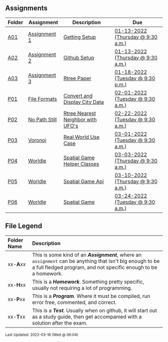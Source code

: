 ## Assignments
| Folder | Assignment | Description | Due|
 | ------------|------------|------------|------------|
 | [A01](https://github.com/rugbyprof/4553-Spatial-DS/tree/master/Assignments/A01) | [ Assignment 1 ](https://github.com/rugbyprof/4553-Spatial-DS/tree/master/Assignments/A01) | [ Getting Setup](https://github.com/rugbyprof/4553-Spatial-DS/tree/master/Assignments/A01) | [01-13-2022 (Thursday @ 9:30 a.m.)](https://github.com/rugbyprof/4553-Spatial-DS/tree/master/Assignments/A01) |
 | [A02](https://github.com/rugbyprof/4553-Spatial-DS/tree/master/Assignments/A02) | [ Assignment 2 ](https://github.com/rugbyprof/4553-Spatial-DS/tree/master/Assignments/A02) | [ Github Setup](https://github.com/rugbyprof/4553-Spatial-DS/tree/master/Assignments/A02) | [01-13-2022 (Thursday @ 9:30 a.m.)](https://github.com/rugbyprof/4553-Spatial-DS/tree/master/Assignments/A02) |
 | [A03](https://github.com/rugbyprof/4553-Spatial-DS/tree/master/Assignments/A03) | [ Assignment 3 ](https://github.com/rugbyprof/4553-Spatial-DS/tree/master/Assignments/A03) | [ Rtree Paper](https://github.com/rugbyprof/4553-Spatial-DS/tree/master/Assignments/A03) | [01-18-2022 (Tuesday @ 9:30 p.m.)](https://github.com/rugbyprof/4553-Spatial-DS/tree/master/Assignments/A03) |
 | [P01](https://github.com/rugbyprof/4553-Spatial-DS/tree/master/Assignments/P01) | [ File Formats ](https://github.com/rugbyprof/4553-Spatial-DS/tree/master/Assignments/P01) | [ Convert and Display City Data](https://github.com/rugbyprof/4553-Spatial-DS/tree/master/Assignments/P01) | [02-01-2022 (Tuesday @ 9:30 a.m.)](https://github.com/rugbyprof/4553-Spatial-DS/tree/master/Assignments/P01) |
 | [P02](https://github.com/rugbyprof/4553-Spatial-DS/tree/master/Assignments/P02) | [ No Path Still ](https://github.com/rugbyprof/4553-Spatial-DS/tree/master/Assignments/P02) | [ Rtree Nearest Neighbor with UFO's](https://github.com/rugbyprof/4553-Spatial-DS/tree/master/Assignments/P02) | [02-22-2022 (Tuesday @ 9:30 a.m.)](https://github.com/rugbyprof/4553-Spatial-DS/tree/master/Assignments/P02) |
 | [P03](https://github.com/rugbyprof/4553-Spatial-DS/tree/master/Assignments/P03) | [ Voronoi ](https://github.com/rugbyprof/4553-Spatial-DS/tree/master/Assignments/P03) | [ Real World Use Case](https://github.com/rugbyprof/4553-Spatial-DS/tree/master/Assignments/P03) | [03-01-2022 (Tuesday @ 9:30 a.m.)](https://github.com/rugbyprof/4553-Spatial-DS/tree/master/Assignments/P03) |
 | [P04](https://github.com/rugbyprof/4553-Spatial-DS/tree/master/Assignments/P04) | [ Worldle ](https://github.com/rugbyprof/4553-Spatial-DS/tree/master/Assignments/P04) | [ Spatial Game Helper Classes](https://github.com/rugbyprof/4553-Spatial-DS/tree/master/Assignments/P04) | [03-03-2022 (Thursday @ 9:30 a.m.)](https://github.com/rugbyprof/4553-Spatial-DS/tree/master/Assignments/P04) |
 | [P05](https://github.com/rugbyprof/4553-Spatial-DS/tree/master/Assignments/P05) | [ Worldle ](https://github.com/rugbyprof/4553-Spatial-DS/tree/master/Assignments/P05) | [ Spatial Game Api](https://github.com/rugbyprof/4553-Spatial-DS/tree/master/Assignments/P05) | [03-10-2022 (Thursday @ 9:30 a.m.)](https://github.com/rugbyprof/4553-Spatial-DS/tree/master/Assignments/P05) |
 | [P06](https://github.com/rugbyprof/4553-Spatial-DS/tree/master/Assignments/P06) | [ Worldle ](https://github.com/rugbyprof/4553-Spatial-DS/tree/master/Assignments/P06) | [ Spatial Game](https://github.com/rugbyprof/4553-Spatial-DS/tree/master/Assignments/P06) | [03-24-2022 (Tuesday @ 9:30 a.m.)](https://github.com/rugbyprof/4553-Spatial-DS/tree/master/Assignments/P06) |
 
    
## File Legend

| Folder Name | Description |
|:-----------|:-------------|
|xx-**A**xx | This is some kind of an ***Assignment***, where an `assignment` can be anything that isn't big enough to be a full fledged program, and not specific enough to be a homework. |
|xx-**H**xx | This is a ***Homework***. Something pretty specific, usually not requiring a lot of programming. |
|xx-**P**xx | This is a ***Program***. Where it must be compiled, run error free, commented, and correct. |
|xx-**T**xx | This is a ***Test***. Usually when on github, it will start out as a study guide, then get accompanied with a solution after the exam. |

    
<sup>Last Updated: 2022-03-16 (Wed @ 06:04)</sup>